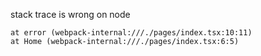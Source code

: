 stack trace is wrong on node

```
at error (webpack-internal:///./pages/index.tsx:10:11)
at Home (webpack-internal:///./pages/index.tsx:6:5)
```